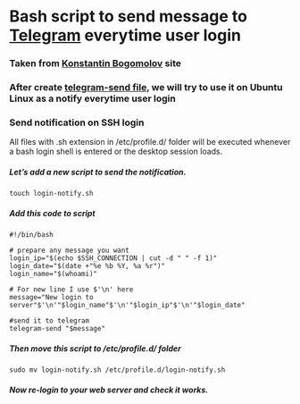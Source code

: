 # Bash script to send message to [Telegram](https://web.telegram.org/) everytime user login

### Taken from [Konstantin Bogomolov](https://bogomolov.tech/Telegram-notification-on-SSH-login/) site

### After create [telegram-send file](https://github.com/purwo-martono/telegram-send), we will try to use it on Ubuntu Linux as a notify everytime user login


### Send notification on SSH login
All files with .sh extension in /etc/profile.d/ folder will be executed whenever a bash login shell is entered or the desktop session loads.


##### Let’s add a new script to send the notification.
```
touch login-notify.sh
```


##### Add this code to script
```
#!/bin/bash
    
# prepare any message you want
login_ip="$(echo $SSH_CONNECTION | cut -d " " -f 1)"
login_date="$(date +"%e %b %Y, %a %r")"
login_name="$(whoami)"

# For new line I use $'\n' here
message="New login to server"$'\n'"$login_name"$'\n'"$login_ip"$'\n'"$login_date"

#send it to telegram
telegram-send "$message"
```


##### Then move this script to /etc/profile.d/ folder
```
sudo mv login-notify.sh /etc/profile.d/login-notify.sh
```


##### Now re-login to your web server and check it works.


